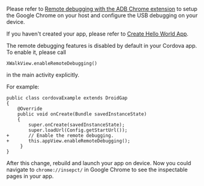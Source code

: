 Please refer to [Remote debugging with the ADB Chrome extension](https://developers.google.com/chrome-developer-tools/docs/remote-debugging#remote-debugging) to setup the Google Chrome on your host and configure the USB debugging on your device.

If you haven't created your app, please refer to [Create Hello World App](Create-Sample-App-With-Crosswalk-Cordova-Android).

The remote debugging features is disabled by default in your Cordova app. To enable it, please call
    
    XWalkView.enableRemoteDebugging()

in the main activity explicitly. 

For example:


    public class cordovaExample extends DroidGap
    {
        @Override
        public void onCreate(Bundle savedInstanceState)
        {
            super.onCreate(savedInstanceState);
            super.loadUrl(Config.getStartUrl());       
    +       // Enable the remote debugging.
    +       this.appView.enableRemoteDebugging();
         }   
    }


After this change, rebuild and launch your app on device. Now you could navigate to `chrome://insepct/` in Google Chrome to see the inspectable pages in your app.